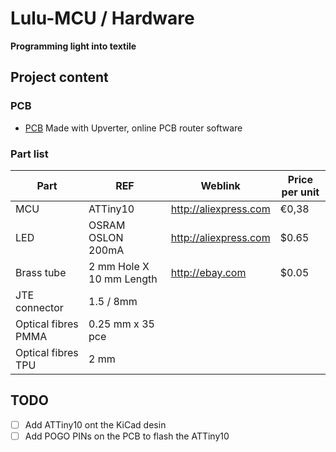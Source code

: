 # Lulu-MCU / Hardware
**Programming light into textile**

## Project content

### PCB
- [PCB](https://upverter.com/DataPaulette/27e8b35e6387749a/Lulu_MCU/ "Made with Upverter, online PCB router software") Made with Upverter, online PCB router software

### Part list
| Part                 | REF                      | Weblink                | Price per unit |
| -------------------- | ------------------------ | -----------------------|--------------- |
| MCU                  | ATTiny10                 | http://aliexpress.com  | €0,38          |
| LED                  | OSRAM OSLON 200mA        | http://aliexpress.com  | $0.65          |
| Brass tube           | 2 mm Hole X 10 mm Length | http://ebay.com        | $0.05          |
| JTE connector        | 1.5 / 8mm                |                        |                |
| Optical fibres PMMA  | 0.25 mm x 35 pce         |                        |                |
| Optical fibres TPU   | 2 mm                     |                        |                |

## TODO
- [ ] Add ATTiny10 ont the KiCad desin
- [ ] Add POGO PINs on the PCB to flash the ATTiny10